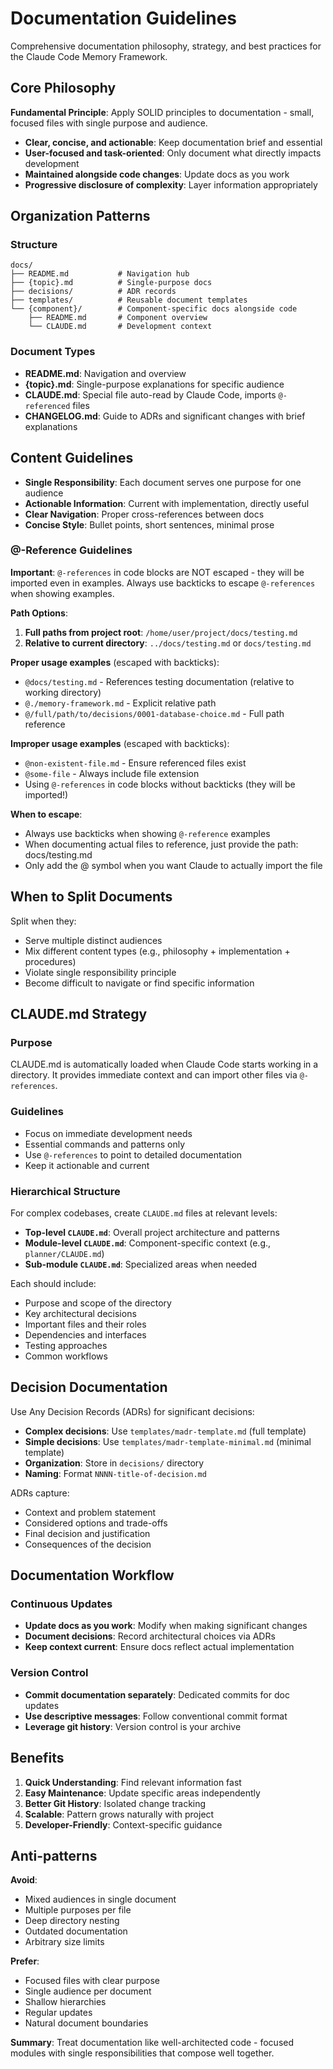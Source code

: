 # Documentation Guidelines

Comprehensive documentation philosophy, strategy, and best practices for the Claude Code Memory Framework.

## Core Philosophy

**Fundamental Principle**: Apply SOLID principles to documentation - small, focused files with single purpose and audience.

- **Clear, concise, and actionable**: Keep documentation brief and essential
- **User-focused and task-oriented**: Only document what directly impacts development
- **Maintained alongside code changes**: Update docs as you work
- **Progressive disclosure of complexity**: Layer information appropriately

## Organization Patterns

### Structure

```
docs/
├── README.md           # Navigation hub
├── {topic}.md          # Single-purpose docs
├── decisions/          # ADR records
├── templates/          # Reusable document templates
└── {component}/        # Component-specific docs alongside code
    ├── README.md       # Component overview
    └── CLAUDE.md       # Development context
```

### Document Types

- **README.md**: Navigation and overview
- **{topic}.md**: Single-purpose explanations for specific audience
- **CLAUDE.md**: Special file auto-read by Claude Code, imports `@-referenced` files
- **CHANGELOG.md**: Guide to ADRs and significant changes with brief explanations

## Content Guidelines

- **Single Responsibility**: Each document serves one purpose for one audience
- **Actionable Information**: Current with implementation, directly useful
- **Clear Navigation**: Proper cross-references between docs
- **Concise Style**: Bullet points, short sentences, minimal prose

### @-Reference Guidelines

**Important**: `@-references` in code blocks are NOT escaped - they will be imported even in examples. Always use backticks to escape `@-references` when showing examples.

**Path Options**:

1. **Full paths from project root**: `/home/user/project/docs/testing.md`
2. **Relative to current directory**: `../docs/testing.md` or `docs/testing.md`

**Proper usage examples** (escaped with backticks):

- `@docs/testing.md` - References testing documentation (relative to working directory)
- `@./memory-framework.md` - Explicit relative path
- `@/full/path/to/decisions/0001-database-choice.md` - Full path reference

**Improper usage examples** (escaped with backticks):

- `@non-existent-file.md` - Ensure referenced files exist
- `@some-file` - Always include file extension
- Using `@-references` in code blocks without backticks (they will be imported!)

**When to escape**:

- Always use backticks when showing `@-reference` examples
- When documenting actual files to reference, just provide the path: docs/testing.md
- Only add the @ symbol when you want Claude to actually import the file

## When to Split Documents

Split when they:

- Serve multiple distinct audiences
- Mix different content types (e.g., philosophy + implementation + procedures)
- Violate single responsibility principle
- Become difficult to navigate or find specific information

## CLAUDE.md Strategy

### Purpose

CLAUDE.md is automatically loaded when Claude Code starts working in a directory. It provides immediate context and can import other files via `@-references`.

### Guidelines

- Focus on immediate development needs
- Essential commands and patterns only
- Use `@-references` to point to detailed documentation
- Keep it actionable and current

### Hierarchical Structure

For complex codebases, create `CLAUDE.md` files at relevant levels:

- **Top-level `CLAUDE.md`**: Overall project architecture and patterns
- **Module-level `CLAUDE.md`**: Component-specific context (e.g., `planner/CLAUDE.md`)
- **Sub-module `CLAUDE.md`**: Specialized areas when needed

Each should include:

- Purpose and scope of the directory
- Key architectural decisions
- Important files and their roles
- Dependencies and interfaces
- Testing approaches
- Common workflows

## Decision Documentation

Use Any Decision Records (ADRs) for significant decisions:

- **Complex decisions**: Use `templates/madr-template.md` (full template)
- **Simple decisions**: Use `templates/madr-template-minimal.md` (minimal template)
- **Organization**: Store in `decisions/` directory
- **Naming**: Format `NNNN-title-of-decision.md`

ADRs capture:

- Context and problem statement
- Considered options and trade-offs
- Final decision and justification
- Consequences of the decision

## Documentation Workflow

### Continuous Updates

- **Update docs as you work**: Modify when making significant changes
- **Document decisions**: Record architectural choices via ADRs
- **Keep context current**: Ensure docs reflect actual implementation

### Version Control

- **Commit documentation separately**: Dedicated commits for doc updates
- **Use descriptive messages**: Follow conventional commit format
- **Leverage git history**: Version control is your archive

## Benefits

1. **Quick Understanding**: Find relevant information fast
2. **Easy Maintenance**: Update specific areas independently
3. **Better Git History**: Isolated change tracking
4. **Scalable**: Pattern grows naturally with project
5. **Developer-Friendly**: Context-specific guidance

## Anti-patterns

**Avoid**:

- Mixed audiences in single document
- Multiple purposes per file
- Deep directory nesting
- Outdated documentation
- Arbitrary size limits

**Prefer**:

- Focused files with clear purpose
- Single audience per document
- Shallow hierarchies
- Regular updates
- Natural document boundaries

**Summary**: Treat documentation like well-architected code - focused modules with single responsibilities that compose well together.


